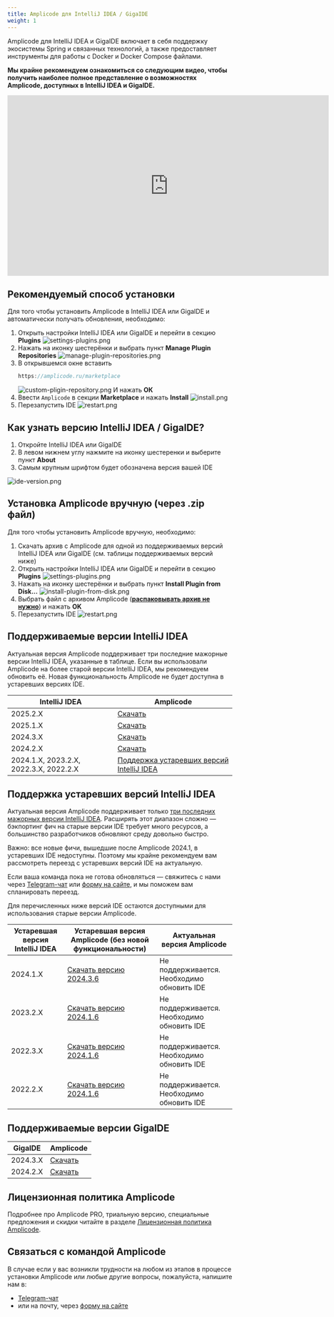```yaml
---
title: Amplicode для IntelliJ IDEA / GigaIDE
weight: 1
---
```


Amplicode для IntelliJ IDEA и GigaIDE включает в себя поддержку экосистемы Spring и связанных технологий, а также
предоставляет инструменты для работы с Docker и Docker Compose файлами.

**Мы крайне рекомендуем ознакомиться со следующим видео, чтобы получить наиболее полное представление о возможностях
Amplicode, доступных в IntelliJ IDEA и GigaIDE.**

<iframe width="720" height="405" src="https://rutube.ru/play/embed/6118c36e0626d3c990403acf80675862/" frameBorder="0" allow="clipboard-write; autoplay" webkitAllowFullScreen mozallowfullscreen allowFullScreen></iframe>

## Рекомендуемый способ установки

Для того чтобы установить Amplicode в IntelliJ IDEA или GigaIDE и автоматически получать обновления, необходимо:

1. Открыть настройки IntelliJ IDEA или GigaIDE и перейти в секцию **Plugins**
   ![settings-plugins.png](img/ij-settings-plugins.png)
2. Нажать на иконку шестерёнки и выбрать пункт **Manage Plugin Repositories**
   ![manage-plugin-repositories.png](img/ij-manage-plugin-repositories.png)
3. В открывшемся окне вставить
   ```java
   https://amplicode.ru/marketplace
   ```
   ![custom-pligin-repository.png](img/ij-custom-pligin-repository.png)
   И нажать **ОК**
4. Ввести `Amplicode` в секции **Marketplace** и нажать **Install**
   ![install.png](img/ij-install.png)
5. Перезапустить IDE
   ![restart.png](img/ij-restart.png)

## Как узнать версию IntelliJ IDEA / GigaIDE?

1. Откройте IntelliJ IDEA или GigaIDE
2. В левом нижнем углу нажмите на иконку шестеренки и выберите пункт **About**
3. Самым крупным шрифтом будет обозначена версия вашей IDE

![ide-version.png](img/ide-version.png)

## Установка Amplicode вручную (через .zip файл)

Для того чтобы установить Amplicode вручную, необходимо:

1. Скачать архив с Amplicode для одной из поддерживаемых версий IntelliJ IDEA или GigaIDE (см. таблицы поддерживаемых
   версий ниже)
2. Открыть настройки IntelliJ IDEA или GigaIDE и перейти в секцию **Plugins**
   ![settings-plugins.png](img/ij-settings-plugins.png)
3. Нажать на иконку шестерёнки и выбрать пункт **Install Plugin from Disk...**
   ![install-plugin-from-disk.png](img/ij-install-plugin-from-disk.png)
4. Выбрать файл с архивом Amplicode (<u>**распаковывать архив не нужно**</u>) и нажать **OK**
5. Перезапустить IDE
   ![restart.png](img/ij-restart.png)

## Поддерживаемые версии IntelliJ IDEA

Актуальная версия Amplicode поддерживает три последние мажорные версии IntelliJ IDEA, указанные в таблице. Если вы
использовали Amplicode на более старой версии IntelliJ IDEA, мы рекомендуем обновить её. Новая функциональность
Amplicode не будет доступна в устаревших версиях IDE.

| IntelliJ IDEA                          | Amplicode                                                                                                                   |
|----------------------------------------|-----------------------------------------------------------------------------------------------------------------------------|
| 2025.2.X                               | <a href="https://amplicode.ru/Amplicode/amplicode-2025.2.0.1-252.zip" target="_blank" rel="noopener noreferrer">Скачать</a> |
| 2025.1.X                               | <a href="https://amplicode.ru/Amplicode/amplicode-2025.2.0.1-251.zip" target="_blank" rel="noopener noreferrer">Скачать</a> |
| 2024.3.X                               | <a href="https://amplicode.ru/Amplicode/amplicode-2025.2.0.1-243.zip" target="_blank" rel="noopener noreferrer">Скачать</a> |
| 2024.2.X                               | <a href="https://amplicode.ru/Amplicode/amplicode-2025.2.0.1-242.zip" target="_blank" rel="noopener noreferrer">Скачать</a> |
| 2024.1.X, 2023.2.X, 2022.3.X, 2022.2.X | [Поддержка устаревших версий IntelliJ IDEA](#поддержка-устаревших-версий-intellij-idea)                                   |                                                                                                  |

## Поддержка устаревших версий IntelliJ IDEA

Актуальная версия Amplicode поддерживает
только [три последних мажорных версии IntelliJ IDEA](#поддерживаемые-версии-intellij-idea). Расширять этот диапазон
сложно — бэкпортинг фич на старые версии IDE требует много ресурсов, а большинство разработчиков обновляют среду
довольно быстро.

Важно: все новые фичи, вышедшие после Amplicode 2024.1, в устаревших IDE недоступны. Поэтому мы крайне рекомендуем вам
рассмотреть переезд с устаревших версий IDE на актуальную.

Если ваша команда пока не готова обновляться — свяжитесь с нами
через <a href="https://t.me/amplicode_chat" target="_blank" rel="noopener noreferrer">Telegram-чат</a>
или [форму на сайте](https://amplicode.io/contacts/), и мы поможем вам спланировать переезд.

Для перечисленных ниже версий IDE остаются доступными для использования старые версии Amplicode.

| Устаревшая версия IntelliJ IDEA | Устаревшая версия Amplicode (без новой функциональности)                                                                                      | Актуальная версия Amplicode                |
|---------------------------------|-----------------------------------------------------------------------------------------------------------------------------------------------|--------------------------------------------|
| 2024.1.X                        | <a href="https://amplicode.ru/Amplicode/amplicode-2024.3.6-241-EAP.zip" target="_blank" rel="noopener noreferrer">Скачать версию 2024.3.6</a> | Не поддерживается. Необходимо обновить IDE |
| 2023.2.X                        | <a href="https://amplicode.ru/Amplicode/amplicode-2024.1.6-232-EAP.zip" target="_blank" rel="noopener noreferrer">Скачать версию 2024.1.6</a> | Не поддерживается. Необходимо обновить IDE |
| 2022.3.X                        | <a href="https://amplicode.ru/Amplicode/amplicode-2024.1.6-223-EAP.zip" target="_blank" rel="noopener noreferrer">Скачать версию 2024.1.6</a> | Не поддерживается. Необходимо обновить IDE |
| 2022.2.X                        | <a href="https://amplicode.ru/Amplicode/amplicode-2024.1.6-222-EAP.zip" target="_blank" rel="noopener noreferrer">Скачать версию 2024.1.6</a> | Не поддерживается. Необходимо обновить IDE |

## Поддерживаемые версии GigaIDE

| GigaIDE  | Amplicode                                                                                                                 |
|----------|---------------------------------------------------------------------------------------------------------------------------|
| 2024.3.X | <a href="https://amplicode.ru/Amplicode/amplicode-2025.1.4-242.zip" target="_blank" rel="noopener noreferrer">Скачать</a> |
| 2024.2.X | <a href="https://amplicode.ru/Amplicode/amplicode-2025.1.4-242.zip" target="_blank" rel="noopener noreferrer">Скачать</a> |

## Лицензионная политика Amplicode

Подробнее про Amplicode PRO, триальную версию, специальные предложения и скидки читайте в разделе
[Лицензионная политика Amplicode](https://amplicode.ru/documentation/license-information/).

## Связаться с командой Amplicode

В случае если у вас возникли трудности на любом из этапов в процессе установки Amplicode или любые другие вопросы,
пожалуйста, напишите нам в:

* <a href="https://t.me/amplicode_chat" target="_blank" rel="noopener noreferrer">Telegram-чат</a>
* или на почту, через [форму на сайте](https://amplicode.io/contacts/)
